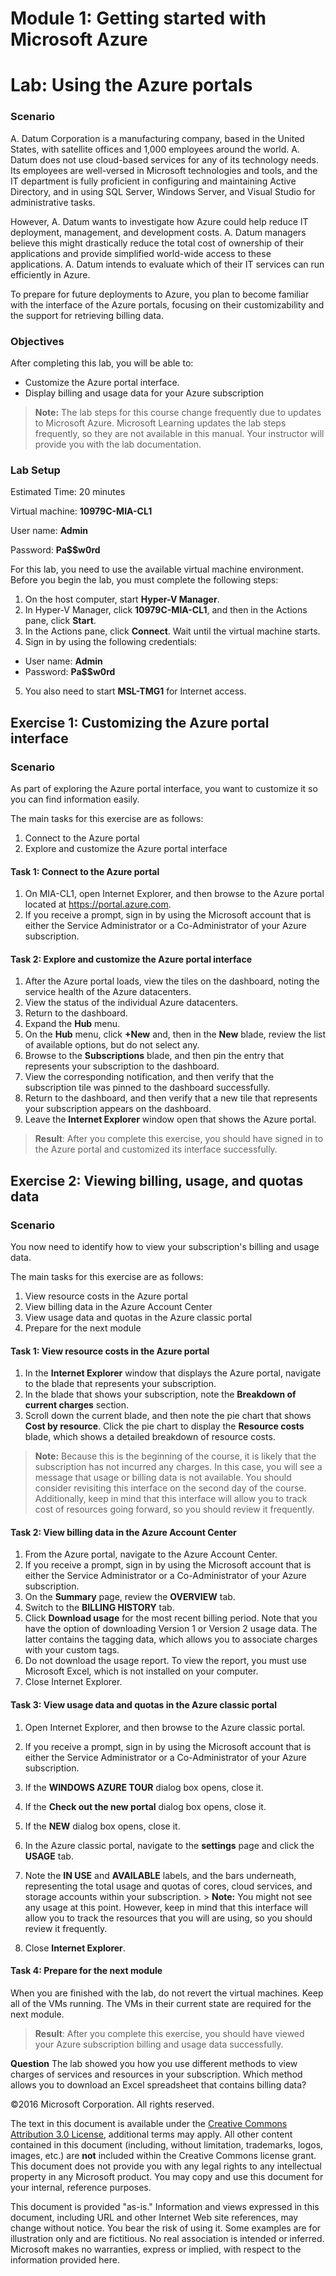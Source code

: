 ﻿# Module 1: Getting started with Microsoft Azure
# Lab: Using the Azure portals
  
### Scenario
  
A. Datum Corporation is a manufacturing company, based in the United States, with satellite offices and 1,000 employees around the world. A. Datum does not use cloud-based services for any of its technology needs. Its employees are well-versed in Microsoft technologies and tools, and the IT department is fully proficient in configuring and maintaining Active Directory, and in using SQL Server, Windows Server, and Visual Studio for administrative tasks.

However, A. Datum wants to investigate how Azure could help reduce IT deployment, management, and development costs. A. Datum managers believe this might drastically reduce the total cost of ownership of their applications and provide simplified world-wide access to these applications. A. Datum intends to evaluate which of their IT services can run efficiently in Azure.

To prepare for future deployments to Azure, you plan to become familiar with the interface of the Azure portals, focusing on their customizability and the support for retrieving billing data.


### Objectives
  
After completing this lab, you will be able to:

-   Customize the Azure portal interface.
-   Display billing and usage data for your Azure subscription
>  **Note:** The lab steps for this course change frequently due to updates to Microsoft Azure. Microsoft Learning updates the lab steps frequently, so they are not available in this manual. Your instructor will provide you with the lab documentation.

### Lab Setup
  
Estimated Time: 20 minutes

Virtual machine:  **10979C-MIA-CL1**

User name:  **Admin**

Password:  **Pa$$w0rd**

For this lab, you need to use the available virtual machine environment. Before you begin the lab, you must complete the following steps:

1.   On the host computer, start  **Hyper-V Manager**.
2.   In Hyper-V Manager, click  **10979C-MIA-CL1**, and then in the Actions pane, click  **Start**.
3.   In the Actions pane, click  **Connect**. Wait until the virtual machine starts. 
4.   Sign in by using the following credentials: 

  -   User name:  **Admin**
  -   Password:  **Pa$$w0rd**

5.   You also need to start  **MSL-TMG1** for Internet access.


## Exercise 1: Customizing the Azure portal interface
  
### Scenario
  
As part of exploring the Azure portal interface, you want to customize it so you can find information easily.

The main tasks for this exercise are as follows:

1.   Connect to the Azure portal 
2.   Explore and customize the Azure portal interface


#### Task 1: Connect to the Azure portal
  
1.   On MIA-CL1, open Internet Explorer, and then browse to the Azure portal located at https://portal.azure.com.
2.   If you receive a prompt, sign in by using the Microsoft account that is either the Service Administrator or a Co-Administrator of your Azure subscription. 


#### Task 2: Explore and customize the Azure portal interface
  
1.   After the Azure portal loads, view the tiles on the dashboard, noting the service health of the Azure datacenters.
2.   View the status of the individual Azure datacenters. 
3.   Return to the dashboard.
4.   Expand the  **Hub** menu.
5.   On the  **Hub** menu, click **+New** and, then in the **New** blade, review the list of available options, but do not select any.
6.   Browse to the  **Subscriptions** blade, and then pin the entry that represents your subscription to the dashboard.
7.   View the corresponding notification, and then verify that the subscription tile was pinned to the dashboard successfully.
8.   Return to the dashboard, and then verify that a new tile that represents your subscription appears on the dashboard.
9.   Leave the  **Internet Explorer** window open that shows the Azure portal.

>  **Result**: After you complete this exercise, you should have signed in to the Azure portal and customized its interface successfully.


## Exercise 2: Viewing billing, usage, and quotas data
  
### Scenario
  
You now need to identify how to view your subscription's billing and usage data.

The main tasks for this exercise are as follows:

1.   View resource costs in the Azure portal
2.   View billing data in the Azure Account Center
3.   View usage data and quotas in the Azure classic portal
4.   Prepare for the next module


#### Task 1: View resource costs in the Azure portal
  
1.   In the  **Internet Explorer** window that displays the Azure portal, navigate to the blade that represents your subscription.
2.   In the blade that shows your subscription, note the  **Breakdown of current charges** section.
3.   Scroll down the current blade, and then note the pie chart that shows  **Cost by resource**. Click the pie chart to display the  **Resource costs** blade, which shows a detailed breakdown of resource costs.
>  **Note:** Because this is the beginning of the course, it is likely that the subscription has not incurred any charges. In this case, you will see a message that usage or billing data is not available. You should consider revisiting this interface on the second day of the course. Additionally, keep in mind that this interface will allow you to track cost of resources going forward, so you should review it frequently.


#### Task 2: View billing data in the Azure Account Center
  
1.   From the Azure portal, navigate to the Azure Account Center. 
2.   If you receive a prompt, sign in by using the Microsoft account that is either the Service Administrator or a Co-Administrator of your Azure subscription.
3.   On the  **Summary** page, review the **OVERVIEW** tab.
4.   Switch to the  **BILLING HISTORY** tab.
5.   Click  **Download usage** for the most recent billing period. Note that you have the option of downloading Version 1 or Version 2 usage data. The latter contains the tagging data, which allows you to associate charges with your custom tags.
6.   Do not download the usage report. To view the report, you must use Microsoft Excel, which is not installed on your computer.
7.   Close Internet Explorer.


#### Task 3: View usage data and quotas in the Azure classic portal
  
1.   Open Internet Explorer, and then browse to the Azure classic portal.
2.   If you receive a prompt, sign in by using the Microsoft account that is either the Service Administrator or a Co-Administrator of your Azure subscription. 
3.   If the  **WINDOWS AZURE TOUR** dialog box opens, close it.
4.   If the  **Check out the new portal** dialog box opens, close it.
5.   If the  **NEW** dialog box opens, close it.
6.   In the Azure classic portal, navigate to the  **settings** page and click the **USAGE** tab.
7.   Note the  **IN USE** and **AVAILABLE** labels, and the bars underneath, representing the total usage and quotas of cores, cloud services, and storage accounts within your subscription.
    >  **Note:** You might not see any usage at this point. However, keep in mind that this interface will allow you to track the resources that you will are using, so you should review it frequently.

8.   Close  **Internet Explorer**.


#### Task 4: Prepare for the next module
  
When you are finished with the lab, do not revert the virtual machines. Keep all of the VMs running. The VMs in their current state are required for the next module.

>  **Result**: After you complete this exercise, you should have viewed your Azure subscription billing and usage data successfully.



**Question** 
The lab showed you how you use different methods to view charges of services and resources in your subscription. Which method allows you to download an Excel spreadsheet that contains billing data?


©2016 Microsoft Corporation. All rights reserved.

The text in this document is available under the [Creative Commons Attribution 3.0 License](https://creativecommons.org/licenses/by/3.0/legalcode "Creative Commons Attribution 3.0 License"), additional terms may apply.  All other content contained in this document (including, without limitation, trademarks, logos, images, etc.) are **not** included within the Creative Commons license grant.  This document does not provide you with any legal rights to any intellectual property in any Microsoft product. You may copy and use this document for your internal, reference purposes.

This document is provided "as-is." Information and views expressed in this document, including URL and other Internet Web site references, may change without notice. You bear the risk of using it. Some examples are for illustration only and are fictitious. No real association is intended or inferred. Microsoft makes no warranties, express or implied, with respect to the information provided here.

  